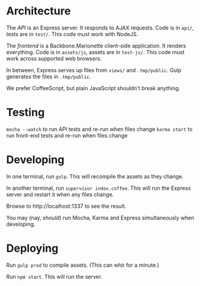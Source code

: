 # Architecture

The *API* is an Express server. It responds to AJAX requests. Code is
in `api/`, tests are in `test/`. This code must work with NodeJS.

The *frontend* is a Backbone.Marionette client-side application. It
renders everything. Code is in `assets/js`, assets are in `test-js/`.
This code must work across supported web browsers.

In between, Express serves up files from `views/` and `.tmp/public`.
Gulp generates the files in `.tmp/public`.

We prefer CoffeeScript, but plain JavaScript shouldn't break anything.

# Testing

`mocha --watch` to run API tests and re-run when files change
`karma start` to run front-end tests and re-run when files change

# Developing

In one terminal, run `gulp`. This will recompile the assets as they change.

In another terminal, run `supervisor index.coffee`. This will run the Express
server and restart it when any files change.

Browse to http://localhost:1337 to see the result.

You may (nay, *should*) run Mocha, Karma and Express simultaneously when
developing.

# Deploying

Run `gulp prod` to compile assets. (This can whir for a minute.)

Run `npm start`. This will run the server.
